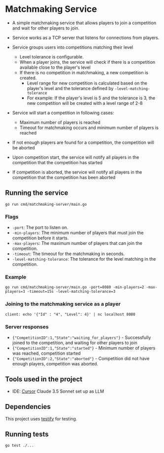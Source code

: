 # Matchmaking Service

- A simple matchmaking service that allows players to join a competition and wait for other players to join. 
- Service works as a TCP server that listens for connections from players.
- Service groups users into competitions matching their level
    - Level tolerance is configurable. 
    - When a player joins, the service will check if there is a competition available close to the player's level
    - If there is no competition in matchmaking, a new competition is created.
        - Level range for new competition is calculated based on the player's level and the tolerance defined by `-level-matching-tolerance`
        - For example: If the player's level is 5 and the tolerance is 3, the new competition will be created with a level range of 2-8

- Service will start a competition in following cases:
    - Maximum number of players is reached
    - Timeout for matchmaking occurs and minimum number of players is reached
- If not enough players are found for a competition, the competition will be aborted

- Upon competition start, the service will notify all players in the competition that the competition has started
- If competition is aborted, the service will notify all players in the competition that the competition has been aborted

## Running the service

`go run cmd/matchmaking-server/main.go`

### Flags

- `-port`: The port to listen on.
- `-min-players`: The minimum number of players that must join the competition before it starts.
- `-max-players`: The maximum number of players that can join the competition.
- `-timeout`: The timeout for the matchmaking in seconds.
- `-level-matching-tolerance`: The tolerance for the level matching in the competition.

### Example 
`go run cmd/matchmaking-server/main.go -port=8080 -min-players=2 -max-players=3 -timeout=15s -level-matching-tolerance=3`

### Joining to the matchmaking service as a player
`
client: echo '{"Id" : "4", "Level": 4}' | nc localhost 8080
` 

### Server responses
- `{"CompetitionID":1,"State":"waiting_for_players"}` - Successfully joined to the competition, and waiting for other players to join
- `{"CompetitionID":1,"State":"started"}` - Minimum number of players was reached, competition started
- `{"CompetitionID":2,"State":"aborted"}` - Competition did not have enough players, competition was aborted.

## Tools used in the project
- IDE: [Cursor](https://www.cursor.com/) Claude 3.5 Sonnet set up as LLM

## Dependencies

This project uses [testify](https://github.com/stretchr/testify) for testing.

## Running tests
`go test ./...`
